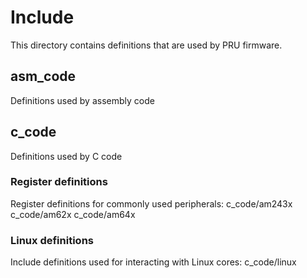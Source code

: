 # Include

This directory contains definitions that are used by PRU firmware.

## asm_code
Definitions used by assembly code

## c_code
Definitions used by C code

### Register definitions
Register definitions for commonly used peripherals:
c_code/am243x
c_code/am62x
c_code/am64x

### Linux definitions
Include definitions used for interacting with Linux cores:
c_code/linux
